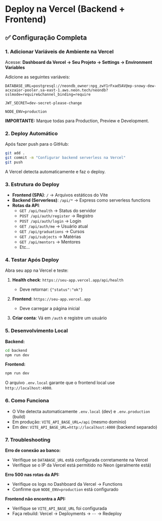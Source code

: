# Deploy na Vercel (Backend + Frontend)

## ✅ Configuração Completa

### 1. Adicionar Variáveis de Ambiente na Vercel

Acesse: **Dashboard da Vercel → Seu Projeto → Settings → Environment Variables**

Adicione as seguintes variáveis:

```
DATABASE_URL=postgresql://neondb_owner:npg_zwY1rFxad5AV@ep-snowy-dew-acxzaior-pooler.sa-east-1.aws.neon.tech/neondb?sslmode=require&channel_binding=require

JWT_SECRET=dev-secret-please-change

NODE_ENV=production
```

**IMPORTANTE:** Marque todas para Production, Preview e Development.

### 2. Deploy Automático

Após fazer push para o GitHub:

```bash
git add .
git commit -m "Configurar backend serverless na Vercel"
git push
```

A Vercel detecta automaticamente e faz o deploy.

### 3. Estrutura do Deploy

- **Frontend (SPA)**: `/` → Arquivos estáticos do Vite
- **Backend (Serverless)**: `/api/*` → Express como serverless functions
- **Rotas da API**:
  - `GET /api/health` → Status do servidor
  - `POST /api/auth/register` → Registro
  - `POST /api/auth/login` → Login
  - `GET /api/auth/me` → Usuário atual
  - `GET /api/graduations` → Cursos
  - `GET /api/subjects` → Matérias
  - `GET /api/mentors` → Mentores
  - Etc...

### 4. Testar Após Deploy

Abra seu app na Vercel e teste:

1. **Health check**: `https://seu-app.vercel.app/api/health`
   - Deve retornar: `{"status":"ok"}`

2. **Frontend**: `https://seu-app.vercel.app`
   - Deve carregar a página inicial

3. **Criar conta**: Vá em `/auth` e registre um usuário

### 5. Desenvolvimento Local

**Backend:**
```bash
cd backend
npm run dev
```

**Frontend:**
```bash
npm run dev
```

O arquivo `.env.local` garante que o frontend local use `http://localhost:4000`.

### 6. Como Funciona

- O Vite detecta automaticamente `.env.local` (dev) e `.env.production` (build)
- Em produção: `VITE_API_BASE_URL=/api` (mesmo domínio)
- Em dev: `VITE_API_BASE_URL=http://localhost:4000` (backend separado)

### 7. Troubleshooting

**Erro de conexão ao banco:**
- Verifique se `DATABASE_URL` está configurada corretamente na Vercel
- Verifique se o IP da Vercel está permitido no Neon (geralmente está)

**Erro 500 nas rotas da API:**
- Verifique os logs no Dashboard da Vercel → Functions
- Confirme que `NODE_ENV=production` está configurado

**Frontend não encontra a API:**
- Verifique se `VITE_API_BASE_URL` foi configurada
- Faça rebuild: Vercel → Deployments → ⋯ → Redeploy

